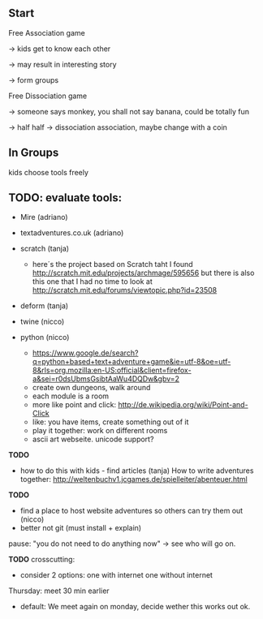 Start
-----

Free Association game
>
 ->	kids get to know each other
>
 ->	may result in interesting story
>	
 ->	form groups

Free Dissociation game
>
 -> someone says monkey, you shall not say banana, could be totally fun
>
-> half half -> dissociation association, maybe change with a coin



In Groups
---------

kids choose tools freely

**TODO**: evaluate tools:
-------------------------

-	Mire (adriano)
		
	
-	textadventures.co.uk (adriano)
		
	
-	scratch (tanja)
	-	here´s the project based on Scratch taht I found
		http://scratch.mit.edu/projects/archmage/595656
		but there is also this one that I had no time to look at
		http://scratch.mit.edu/forums/viewtopic.php?id=23508
	
	
-	deform (tanja)
		
	
-	twine (nicco)
		
	
-	python (nicco)
	-	https://www.google.de/search?q=python+based+text+adventure+game&ie=utf-8&oe=utf-8&rls=org.mozilla:en-US:official&client=firefox-a&sei=r0dsUbmsGsibtAaWu4DQDw&gbv=2
	-	create own dungeons, walk around
	-	each module is a room
	-	more like point and click: http://de.wikipedia.org/wiki/Point-and-Click
	-	like: you have items, create something out of it
	-	play it together: work on different rooms
    -   ascii art webseite. unicode support?

**TODO**

-	how to do this with kids - find articles (tanja)
	How to write adventures together:
		http://weltenbuchv1.jcgames.de/spielleiter/abenteuer.html

**TODO**

-	find a place to host website adventures so others can try them out (nicco)
-	better not git (must install + explain)


pause: "you do not need to do anything now" -> see who will go on.

**TODO** crosscutting:

-	consider 2 options: one with internet one without internet

Thursday: meet 30 min earlier

-	default: We meet again on monday, decide wether this works out ok.



